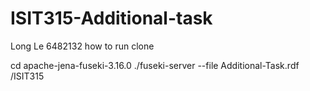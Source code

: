 # ISIT315-Additional-task
Long Le 6482132 
how to run
clone 

cd apache-jena-fuseki-3.16.0
./fuseki-server --file Additional-Task.rdf /ISIT315